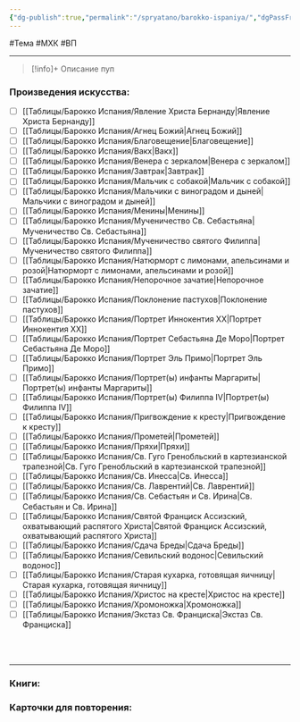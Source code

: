 ```yaml
---
{"dg-publish":true,"permalink":"/spryatano/barokko-ispaniya/","dgPassFrontmatter":true}
---
```


#Тема #МХК #ВП 

---

> [!info]+ Описание
> пуп
### Произведения искусства:
- [ ] [[Таблицы/Барокко Испания/Явление Христа Бернанду\|Явление Христа Бернанду]]
- [ ] [[Таблицы/Барокко Испания/Агнец Божий\|Агнец Божий]]
- [ ] [[Таблицы/Барокко Испания/Благовещение\|Благовещение]]
- [ ] [[Таблицы/Барокко Испания/Вакх\|Вакх]]
- [ ] [[Таблицы/Барокко Испания/Венера с зеркалом\|Венера с зеркалом]]
- [ ] [[Таблицы/Барокко Испания/Завтрак\|Завтрак]]
- [ ] [[Таблицы/Барокко Испания/Мальчик с собакой\|Мальчик с собакой]]
- [ ] [[Таблицы/Барокко Испания/Мальчики с виноградом и дыней\|Мальчики с виноградом и дыней]]
- [ ] [[Таблицы/Барокко Испания/Менины\|Менины]]
- [ ] [[Таблицы/Барокко Испания/Мученичество Св. Себастьяна\|Мученичество Св. Себастьяна]]
- [ ] [[Таблицы/Барокко Испания/Мученичество святого Филиппа\|Мученичество святого Филиппа]]
- [ ] [[Таблицы/Барокко Испания/Натюрморт с лимонами, апельсинами и розой\|Натюрморт с лимонами, апельсинами и розой]]
- [ ] [[Таблицы/Барокко Испания/Непорочное зачатие\|Непорочное зачатие]]
- [ ] [[Таблицы/Барокко Испания/Поклонение пастухов\|Поклонение пастухов]]
- [ ] [[Таблицы/Барокко Испания/Портрет Иннокентия XX\|Портрет Иннокентия XX]]
- [ ] [[Таблицы/Барокко Испания/Портрет Себастьяна Де Моро\|Портрет Себастьяна Де Моро]]
- [ ] [[Таблицы/Барокко Испания/Портрет Эль Примо\|Портрет Эль Примо]]
- [ ] [[Таблицы/Барокко Испания/Портрет(ы) инфанты Маргариты\|Портрет(ы) инфанты Маргариты]]
- [ ] [[Таблицы/Барокко Испания/Портрет(ы) Филиппа IV\|Портрет(ы) Филиппа IV]]
- [ ] [[Таблицы/Барокко Испания/Пригвождение к кресту\|Пригвождение к кресту]]
- [ ] [[Таблицы/Барокко Испания/Прометей\|Прометей]]
- [ ] [[Таблицы/Барокко Испания/Пряхи\|Пряхи]]
- [ ] [[Таблицы/Барокко Испания/Св. Гуго Гренобльский в картезианской трапезной\|Св. Гуго Гренобльский в картезианской трапезной]]
- [ ] [[Таблицы/Барокко Испания/Св. Инесса\|Св. Инесса]]
- [ ] [[Таблицы/Барокко Испания/Св. Лаврентий\|Св. Лаврентий]]
- [ ] [[Таблицы/Барокко Испания/Св. Себастьян и Св. Ирина\|Св. Себастьян и Св. Ирина]]
- [ ] [[Таблицы/Барокко Испания/Святой Франциск Ассизский, охватывающий распятого Христа\|Святой Франциск Ассизский, охватывающий распятого Христа]]
- [ ] [[Таблицы/Барокко Испания/Сдача Бреды\|Сдача Бреды]]
- [ ] [[Таблицы/Барокко Испания/Севильский водонос\|Севильский водонос]]
- [ ] [[Таблицы/Барокко Испания/Старая кухарка, готовящая яичницу\|Старая кухарка, готовящая яичницу]]
- [ ] [[Таблицы/Барокко Испания/Христос на кресте\|Христос на кресте]]
- [ ] [[Таблицы/Барокко Испания/Хромоножка\|Хромоножка]]
- [ ] [[Таблицы/Барокко Испания/Экстаз Св. Франциска\|Экстаз Св. Франциска]]
### ㅤ
---

### Книги:
### Карточки для повторения:
